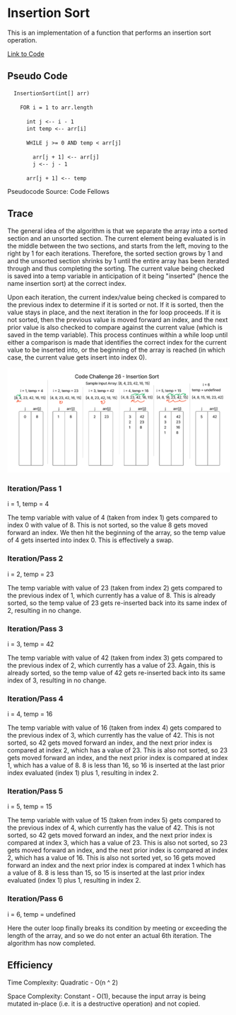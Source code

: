 # Insertion Sort

This is an implementation of a function that performs an insertion sort operation.

[Link to Code](./index.js)

## Pseudo Code

```pseudocode
  InsertionSort(int[] arr)

    FOR i = 1 to arr.length

      int j <-- i - 1
      int temp <-- arr[i]

      WHILE j >= 0 AND temp < arr[j]

        arr[j + 1] <-- arr[j]
        j <-- j - 1

      arr[j + 1] <-- temp
```

Pseudocode Source: Code Fellows

## Trace

The general idea of the algorithm is that we separate the array into a sorted section and an unsorted section. The current element being evaluated is in the middle between the two sections, and starts from the left, moving to the right by 1 for each iterations. Therefore, the sorted section grows by 1 and and the unsorted section shrinks by 1 until the entire array has been iterated through and thus completing the sorting. The current value being checked is saved into a temp variable in anticipation of it being "inserted" (hence the name insertion sort) at the correct index.

Upon each iteration, the current index/value being checked is compared to the previous index to determine if it is sorted or not. If it is sorted, then the value stays in place, and the next iteration in the for loop proceeds. If it is not sorted, then the previous value is moved forward an index, and the next prior value is also checked to compare against the current value (which is saved in the temp variable). This process continues within a while loop until either a comparison is made that identifies the correct index for the current value to be inserted into, or the beginning of the array is reached (in which case, the current value gets insert into index 0).

![Whiteboard Trace](code-challenge-26.png)

### Iteration/Pass 1

i = 1, temp = 4

The temp variable with value of 4 (taken from index 1) gets compared to index 0 with value of 8. This is not sorted, so the value 8 gets moved forward an index. We then hit the beginning of the array, so the temp value of 4 gets inserted into index 0. This is effectively a swap.

### Iteration/Pass 2

i = 2, temp = 23

The temp variable with value of 23 (taken from index 2) gets compared to the previous index of 1, which currently has a value of 8. This is already sorted, so the temp value of 23 gets re-inserted back into its same index of 2, resulting in no change.

### Iteration/Pass 3

i = 3, temp = 42

The temp variable with value of 42 (taken from index 3) gets compared to the previous index of 2, which currently has a value of 23. Again, this is already sorted, so the temp value of 42 gets re-inserted back into its same index of 3, resulting in no change.

### Iteration/Pass 4

i = 4, temp = 16

The temp variable with value of 16 (taken from index 4) gets compared to the previous index of 3, which currently has the value of 42. This is not sorted, so 42 gets moved forward an index, and the next prior index is compared at index 2, which has a value of 23. This is also not sorted, so 23 gets moved forward an index, and the next prior index is compared at index 1, which has a value of 8. 8 is less than 16, so 16 is inserted at the last prior index evaluated (index 1) plus 1, resulting in index 2.

### Iteration/Pass 5

i = 5, temp = 15

The temp variable with value of 15 (taken from index 5) gets compared to the previous index of 4, which currently has the value of 42. This is not sorted, so 42 gets moved forward an index, and the next prior index is compared at index 3, which has a value of 23. This is also not sorted, so 23 gets moved forward an index, and the next prior index is compared at index 2, which has a value of 16. This is also not sorted yet, so 16 gets moved forward an index and the next prior index is compared at index 1 which has a value of 8. 8 is less than 15, so 15 is inserted at the last prior index evaluated (index 1) plus 1, resulting in index 2.

### Iteration/Pass 6

i = 6, temp = undefined

Here the outer loop finally breaks its condition by meeting or exceeding the length of the array, and so we do not enter an actual 6th iteration. The algorithm has now completed.

## Efficiency

Time Complexity: Quadratic - O(n ^ 2)

Space Complexity: Constant - O(1), because the input array is being mutated in-place (i.e. it is a destructive operation) and not copied.
